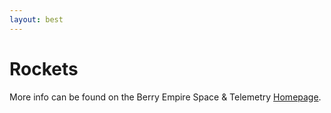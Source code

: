 ```yaml
---
layout: best
---
```


# Rockets
More info can be found on the Berry Empire Space & Telemetry <a href="/best/" target="_blank" class="thickbutton"><span>Homepage</span></a>.
